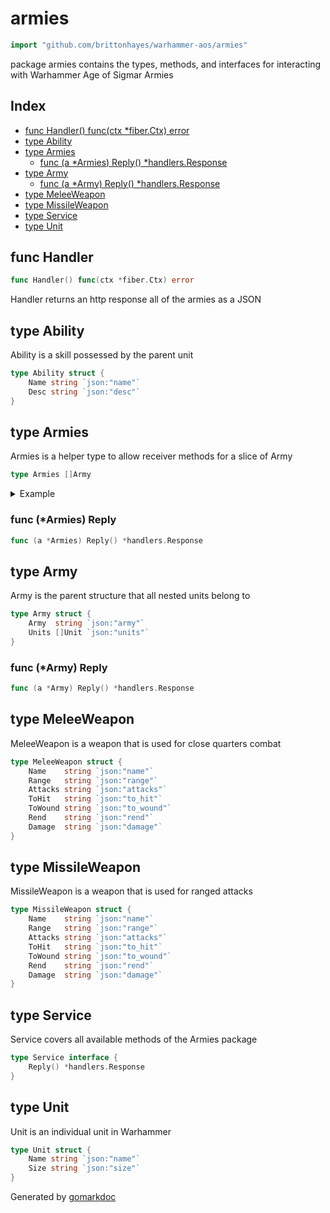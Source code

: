 <!-- Code generated by gomarkdoc. DO NOT EDIT -->

# armies

```go
import "github.com/brittonhayes/warhammer-aos/armies"
```

package armies contains the types\, methods\, and interfaces for interacting with Warhammer Age of Sigmar Armies

## Index

- [func Handler() func(ctx *fiber.Ctx) error](<#func-handler>)
- [type Ability](<#type-ability>)
- [type Armies](<#type-armies>)
  - [func (a *Armies) Reply() *handlers.Response](<#func-armies-reply>)
- [type Army](<#type-army>)
  - [func (a *Army) Reply() *handlers.Response](<#func-army-reply>)
- [type MeleeWeapon](<#type-meleeweapon>)
- [type MissileWeapon](<#type-missileweapon>)
- [type Service](<#type-service>)
- [type Unit](<#type-unit>)


## func Handler

```go
func Handler() func(ctx *fiber.Ctx) error
```

Handler returns an http response all of the armies as a JSON

## type Ability

Ability is a skill possessed by the parent unit

```go
type Ability struct {
    Name string `json:"name"`
    Desc string `json:"desc"`
}
```

## type Armies

Armies is a helper type to allow receiver methods for a slice of Army

```go
type Armies []Army
```

<details><summary>Example</summary>
<p>

Create a new handler and add a function to the route

```go
package main

import (
	"github.com/brittonhayes/warhammer-aos/armies"
	"github.com/brittonhayes/warhammer-aos/internal/handlers"
)

func main() {
	_ = handlers.New().AddRoute("*", armies.Handler()).Build()
}
```

</p>
</details>

### func \(\*Armies\) Reply

```go
func (a *Armies) Reply() *handlers.Response
```

## type Army

Army is the parent structure that all nested units belong to

```go
type Army struct {
    Army  string `json:"army"`
    Units []Unit `json:"units"`
}
```

### func \(\*Army\) Reply

```go
func (a *Army) Reply() *handlers.Response
```

## type MeleeWeapon

MeleeWeapon is a weapon that is used for close quarters combat

```go
type MeleeWeapon struct {
    Name    string `json:"name"`
    Range   string `json:"range"`
    Attacks string `json:"attacks"`
    ToHit   string `json:"to_hit"`
    ToWound string `json:"to_wound"`
    Rend    string `json:"rend"`
    Damage  string `json:"damage"`
}
```

## type MissileWeapon

MissileWeapon is a weapon that is used for ranged attacks

```go
type MissileWeapon struct {
    Name    string `json:"name"`
    Range   string `json:"range"`
    Attacks string `json:"attacks"`
    ToHit   string `json:"to_hit"`
    ToWound string `json:"to_wound"`
    Rend    string `json:"rend"`
    Damage  string `json:"damage"`
}
```

## type Service

Service covers all available methods of the Armies package

```go
type Service interface {
    Reply() *handlers.Response
}
```

## type Unit

Unit is an individual unit in Warhammer

```go
type Unit struct {
    Name string `json:"name"`
    Size string `json:"size"`
}
```



Generated by [gomarkdoc](<https://github.com/princjef/gomarkdoc>)
